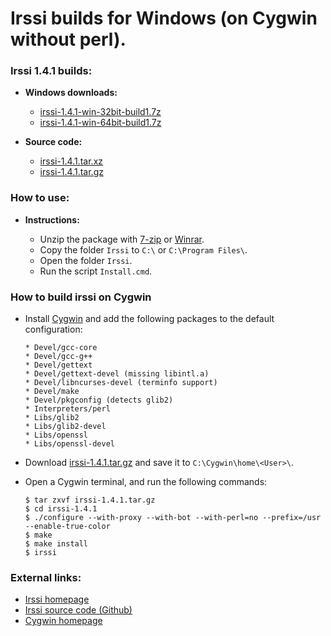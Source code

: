 Irssi builds for Windows (on Cygwin without perl). 
==================================================

### Irssi 1.4.1 builds:

  * **Windows downloads:**
    * [irssi-1.4.1-win-32bit-build1.7z](https://github.com/q3aql/irssi-win-builds/releases/download/v1.4.1/irssi-1.4.1-win-32bit-build1.7z)
    * [irssi-1.4.1-win-64bit-build1.7z](https://github.com/q3aql/irssi-win-builds/releases/download/v1.4.1/irssi-1.4.1-win-64bit-build1.7z)

  * **Source code:**
    * [irssi-1.4.1.tar.xz](https://github.com/q3aql/irssi-win-builds/releases/download/v1.2.2/irssi-1.2.2.tar.xz)
    * [irssi-1.4.1.tar.gz](https://github.com/q3aql/irssi-win-builds/releases/download/v1.2.2/irssi-1.2.2.tar.gz)

### How to use:

* **Instructions:**

    * Unzip the package with [7-zip](http://www.7-zip.org/) or [Winrar](http://www.rarlab.com/).
    * Copy the folder `Irssi` to `C:\` or `C:\Program Files\`.
    * Open the folder `Irssi`.
    * Run the script `Install.cmd`.

### How to build irssi on Cygwin

  * Install [Cygwin](http://cygwin.com/) and add the following packages to the default configuration:

    ```shell
    * Devel/gcc-core
    * Devel/gcc-g++
    * Devel/gettext
    * Devel/gettext-devel (missing libintl.a)
    * Devel/libncurses-devel (terminfo support)
    * Devel/make
    * Devel/pkgconfig (detects glib2)
    * Interpreters/perl
    * Libs/glib2
    * Libs/glib2-devel
    * Libs/openssl
    * Libs/openssl-devel
    ````

  * Download [irssi-1.4.1.tar.gz](https://github.com/q3aql/irssi-win-builds/releases/download/v1.4.1/irssi-1.4.1.tar.gz) and save it to `C:\Cygwin\home\<User>\`.
  * Open a Cygwin terminal, and run the following commands:
  
    ```shell
    $ tar zxvf irssi-1.4.1.tar.gz
    $ cd irssi-1.4.1
    $ ./configure --with-proxy --with-bot --with-perl=no --prefix=/usr --enable-true-color
    $ make
    $ make install
    $ irssi
    ````

### External links:

  * [Irssi homepage](http://irssi.org/)
  * [Irssi source code (Github)](https://github.com/irssi/irssi)
  * [Cygwin homepage](https://www.cygwin.com/)

